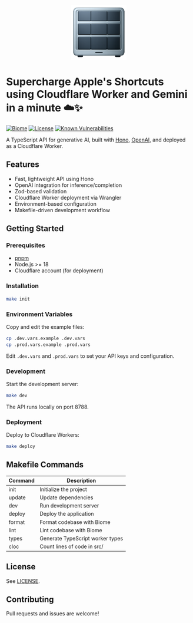 <p align="center">
  <img src="assets/thumbnail.png" alt="Bodyboard Thumbnail" height="150" />
</p>

# Supercharge Apple's Shortcuts using Cloudflare Worker and Gemini in a minute ☁️✨

[![Biome](https://img.shields.io/badge/lint-biome-blue?logo=biome)](https://biomejs.dev/)
[![License](https://img.shields.io/badge/License-Apache_2.0-blue.svg)](./LICENSE)
[![Known Vulnerabilities](https://snyk.io/test/github/louisbrulenaudet/genai-api/badge.svg)](https://snyk.io/test/github/louisbrulenaudet/genai-api)

A TypeScript API for generative AI, built with [Hono](https://hono.dev/), [OpenAI](https://openai.com/), and deployed as a Cloudflare Worker.

## Features

- Fast, lightweight API using Hono
- OpenAI integration for inference/completion
- Zod-based validation
- Cloudflare Worker deployment via Wrangler
- Environment-based configuration
- Makefile-driven development workflow

## Getting Started

### Prerequisites

- [pnpm](https://pnpm.io/)
- Node.js >= 18
- Cloudflare account (for deployment)

### Installation

```sh
make init
```

### Environment Variables

Copy and edit the example files:

```sh
cp .dev.vars.example .dev.vars
cp .prod.vars.example .prod.vars
```

Edit `.dev.vars` and `.prod.vars` to set your API keys and configuration.

### Development

Start the development server:

```sh
make dev
```

The API runs locally on port 8788.

### Deployment

Deploy to Cloudflare Workers:

```sh
make deploy
```

## Makefile Commands

| Command   | Description                                 |
|-----------|---------------------------------------------|
| init      | Initialize the project                      |
| update    | Update dependencies                         |
| dev       | Run development server                      |
| deploy    | Deploy the application                      |
| format    | Format codebase with Biome                  |
| lint      | Lint codebase with Biome                    |
| types     | Generate TypeScript worker types            |
| cloc      | Count lines of code in src/                 |

## License

See [LICENSE](LICENSE).

## Contributing

Pull requests and issues are welcome!
